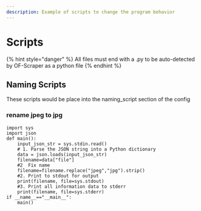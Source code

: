 ```yaml
---
description: Example of scripts to change the program behavior
---
```


# Scripts

{% hint style="danger" %}
All files must end with a .py to be auto-detected  by OF-Scraper as a python file
{% endhint %}

## Naming Scripts

These scripts would be place into the naming\_script section of the config

### rename jpeg to jpg

```
import sys
import json
def main():
    input_json_str = sys.stdin.read()
    # 1. Parse the JSON string into a Python dictionary
    data = json.loads(input_json_str)
    filename=data["file"] 
    #2  Fix name
    filename=filename.replace("jpeg","jpg").strip()
    #2. Print to stdout for output
    print(filename, file=sys.stdout)
    #3. Print all information data to stderr
    print(filename, file=sys.stderr)
if __name__=="__main__":
    main()
```
